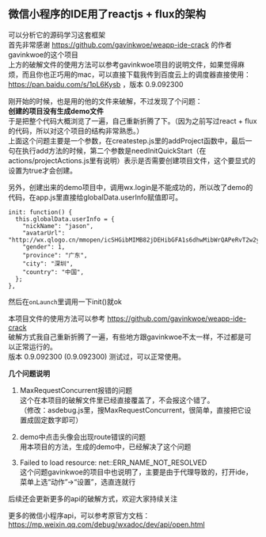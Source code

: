 ## 微信小程序的IDE用了reactjs + flux的架构  
可以分析它的源码学习这套框架  
首先非常感谢 https://github.com/gavinkwoe/weapp-ide-crack 的作者gavinkwoe的这个项目  
上方的破解文件的使用方法可以参考gavinkwoe项目的说明文件，如果觉得麻烦，而且你也正巧用的mac，可以直接下载我传到百度云上的调度器直接使用：https://pan.baidu.com/s/1pL6Kysb ，版本 0.9.092300  

刚开始的时候，也是用的他的文件来破解，不过发现了个问题：  
**创建的项目没有生成demo文件**  
于是把整个代码大概浏览了一遍，自己重新折腾了下。（因为之前写过react + flux的代码，所以对这个项目的结构非常熟悉。）  
上面这个问题主要是一个参数，在createstep.js里的addProject函数中，最后一句在执行add方法的时候，第二个参数是needInitQuickStart（在actions/projectActions.js里有说明）表示是否需要创建项目文件，这个要显式的设置为true才会创建。  

另外，创建出来的demo项目中，调用wx.login是不能成功的，所以改了demo的代码，在app.js里直接给globalData.userInfo赋值即可。  
```
init: function() {
  this.globalData.userInfo = {
    "nickName": "jason",
    "avatarUrl": "http://wx.qlogo.cn/mmopen/icSHGibMIMB82jDEHibGFA1s6dhwMibWrQAPeRvT2w2y2rpZVM5l3BftVEr3rTgX4fXDlznnMmZY0zYtgkfFw7L3o9r0tTblGTxB/0",
    "gender": 1,
    "province": "广东",
    "city": "深圳",
    "country": "中国",
  };
},
```
然后在`onLaunch`里调用一下init()就ok  


本项目文件的使用方法可以参考 https://github.com/gavinkwoe/weapp-ide-crack   
破解方式我自己重新折腾了一遍，有些地方跟gavinkwoe不太一样，不过都是可以正常运行的。  
版本 0.9.092300 (0.9.092300) 测试过，可以正常使用。

**几个问题说明**  

1. MaxRequestConcurrent报错的问题  
这个在本项目的破解文件里已经直接覆盖了，不会报这个错了。  
（修改：asdebug.js里，搜MaxRequestConcurrent，很简单，直接把它设置成固定数字即可）  

2. demo中点击头像会出现route错误的问题  
用本项目的方法，生成的demo中，已经解决了这个问题  

3. Failed to load resource: net::ERR_NAME_NOT_RESOLVED  
这个问题gavinkwoe的项目中也说明了，主要是由于代理导致的，打开ide，菜单上选“动作”->“设置”，选直连就行


后续还会更新更多的api的破解方式，欢迎大家持续关注  

更多的微信小程序api，可以参考原官方文档：https://mp.weixin.qq.com/debug/wxadoc/dev/api/open.html  
